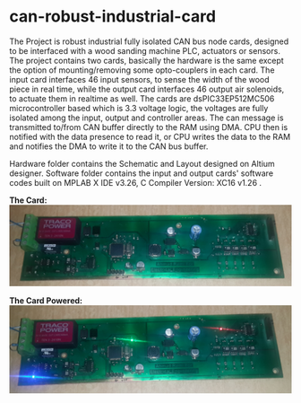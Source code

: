 # can-robust-industrial-card
The Project is robust industrial fully isolated CAN bus node cards, designed to be interfaced with a wood sanding machine PLC, actuators or sensors.  
The project contains two cards, basically the hardware is the same except the option of mounting/removing some opto-couplers in each card. The input card interfaces 46 input sensors, to sense the width of the wood piece in real time, while the output card interfaces 46 output air solenoids, to actuate them in realtime as well.
The cards are dsPIC33EP512MC506 microcontroller based which is 3.3 voltage logic, the voltages are fully isolated among the input, output and controller areas. 
The can message is transmitted to/from CAN buffer directly to the RAM using DMA. CPU then is notified with the data presence to read it, or CPU writes the data to the RAM and notifies the DMA to write it to the CAN bus buffer.

Hardware folder contains the Schematic and Layout designed on Altium designer. 
Software folder contains the input and output cards' software codes built on MPLAB X IDE v3.26, C Compiler Version: XC16 v1.26 .

**The Card:**
![](images/card.jpg)


**The Card Powered:**
![](images/card_powered.jpg)
